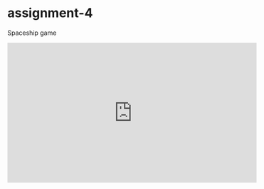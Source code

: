 # assignment-4
Spaceship game
<iframe width="560" height="315" src="https://www.youtube.com/embed/DETbX9XNklU" frameborder="0" allowfullscreen></iframe>
